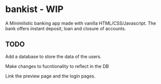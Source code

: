 # bankist - WIP

A Minimilistic banking app made with vanilla HTML/CSS/Javascript.
The bank offers instant deposit, loan and closure of accounts. 

## TODO
Add a database to store the data of the users.

Make changes to fucntionality to reflect in the DB

Link the preview page and the login pages.
